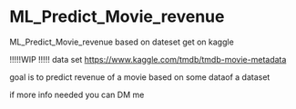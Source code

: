 # ML_Predict_Movie_revenue
ML_Predict_Movie_revenue based on dateset get on kaggle

!!!!!WIP !!!!!
data set https://www.kaggle.com/tmdb/tmdb-movie-metadata

goal is to predict revenue of a movie based on some dataof a dataset

if more info needed you can DM me
